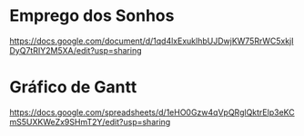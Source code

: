 
# Emprego dos Sonhos
https://docs.google.com/document/d/1qd4lxExuklhbUJDwjKW75RrWC5xkjIDyQ7tRIY2M5XA/edit?usp=sharing

# Gráfico de Gantt
https://docs.google.com/spreadsheets/d/1eHO0Gzw4qVpQRglQktrElp3eKCmS5UXKWeZx9SHmT2Y/edit?usp=sharing
